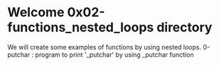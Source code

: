 # Welcome 0x02-functions_nested_loops directory
We will create some examples of functions by using nested loops.
0-putchar : program to print '_putchar' by using _putchar function
